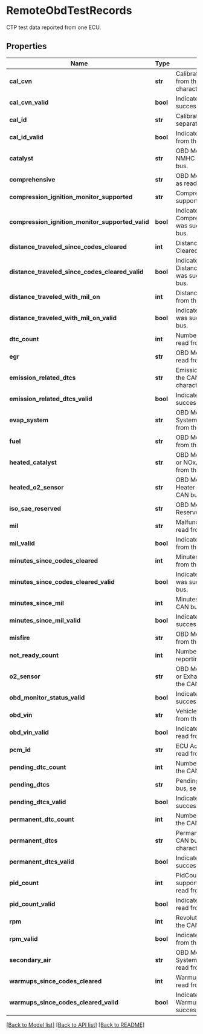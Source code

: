 # RemoteObdTestRecords

CTP test data reported from one ECU.
## Properties
Name | Type | Description | Notes
------------ | ------------- | ------------- | -------------
**cal_cvn** | **str** | Calibration Verification Numbers read from the CAN bus, separated by a pipe character. | [optional] 
**cal_cvn_valid** | **bool** | Indicates CalCvnCount was successfully read from the CAN bus. | [optional] 
**cal_id** | **str** | Calibration IDs read from the CAN bus, separated by a pipe character. | [optional] 
**cal_id_valid** | **bool** | Indicates CalId was successfully read from the CAN bus. | [optional] 
**catalyst** | **str** | OBD Monitor Status - Catalyst or NMHC Catalyst as read from the CAN bus. | [optional] 
**comprehensive** | **str** | OBD Monitor Status - Comprehensive as read from the CAN bus. | [optional] 
**compression_ignition_monitor_supported** | **str** | Compression ignition monitor supported as read from the CAN bus. | [optional] 
**compression_ignition_monitor_supported_valid** | **bool** | Indicates CompressionIgnitionMonitorSupported was successfully read from the CAN bus. | [optional] 
**distance_traveled_since_codes_cleared** | **int** | Distance Traveled Since Codes Cleared as read from the CAN bus. | [optional] 
**distance_traveled_since_codes_cleared_valid** | **bool** | Indicates DistanceTraveledSinceCodesCleared was successfully read from the CAN bus. | [optional] 
**distance_traveled_with_mil_on** | **int** | Distance Traveled With MIL On as read from the CAN bus. | [optional] 
**distance_traveled_with_mil_on_valid** | **bool** | Indicates DistanceTraveledWithMilOn was successfully read from the CAN bus. | [optional] 
**dtc_count** | **int** | Number of emissions related DTCs read from the CAN bus. | [optional] 
**egr** | **str** | OBD Monitor Status - EGR/VVT as read from the CAN bus. | [optional] 
**emission_related_dtcs** | **str** | Emission related DTCs as read from the CAN bus, separated by pipe characters. | [optional] 
**emission_related_dtcs_valid** | **bool** | Indicates EmissionRelatedDtcs was successfully read from the CAN bus. | [optional] 
**evap_system** | **str** | OBD Monitor Status - Evaporative System or ISO/SAE Reserved as read from the CAN bus. | [optional] 
**fuel** | **str** | OBD Monitor Status - Fuel as read from the CAN bus. | [optional] 
**heated_catalyst** | **str** | OBD Monitor Status - Heated Catalyst or NOx/SCR aftertreatment as read from the CAN bus. | [optional] 
**heated_o2_sensor** | **str** | OBD Monitor Status - Oxygen Sensor Heater or PM Filter as read from the CAN bus. | [optional] 
**iso_sae_reserved** | **str** | OBD Monitor Status - ISO/SAE Reserved as read from the CAN bus. | [optional] 
**mil** | **str** | Malfunction indicator lamp status as read from the CAN bus. | [optional] 
**mil_valid** | **bool** | Indicates Mil was successfully read from the CAN bus. | [optional] 
**minutes_since_codes_cleared** | **int** | Minutes Since Codes Cleared as read from the CAN bus. | [optional] 
**minutes_since_codes_cleared_valid** | **bool** | Indicates MinutesSinceCodesCleared was successfully read from the CAN bus. | [optional] 
**minutes_since_mil** | **int** | Minutes Since MIL On as read from the CAN bus. | [optional] 
**minutes_since_mil_valid** | **bool** | Indicates MinutesSinceMil was successfully read from the CAN bus. | [optional] 
**misfire** | **str** | OBD Monitor Status - Misfire as read from the CAN bus. | [optional] 
**not_ready_count** | **int** | Number of OBD Monitor Statuses reporting &#39;Supported and not ready&#39;. | [optional] 
**o2_sensor** | **str** | OBD Monitor Status - Oxygen Sensor or Exhaust Gas Sensor as read from the CAN bus. | [optional] 
**obd_monitor_status_valid** | **bool** | Indicates Obd Monitor Statuses were successfully read from the CAN bus. | [optional] 
**obd_vin** | **str** | Vehicle identification number as read from the CAN bus. | [optional] 
**obd_vin_valid** | **bool** | Indicates ObdVin was successfully read from the CAN bus. | [optional] 
**pcm_id** | **str** | ECU Address for the ECU that was read from the CAN bus. | [optional] 
**pending_dtc_count** | **int** | Number of pending DTCs read from the CAN bus. | [optional] 
**pending_dtcs** | **str** | Pending DTCs as read from the CAN bus, separated by pipe characters. | [optional] 
**pending_dtcs_valid** | **bool** | Indicates PendingDtcs was successfully read from the CAN bus. | [optional] 
**permanent_dtc_count** | **int** | Number of permanent DTCs read from the CAN bus. | [optional] 
**permanent_dtcs** | **str** | Permanent DTCs as read from the CAN bus, separated by pipe characters. | [optional] 
**permanent_dtcs_valid** | **bool** | Indicates PermanentDtcs was successfully read from the CAN bus. | [optional] 
**pid_count** | **int** | PidCount is a count of all PIDs supported for this control module as read from the CAN bus | [optional] 
**pid_count_valid** | **bool** | Indicates PidCount was successfully read from the CAN bus. | [optional] 
**rpm** | **int** | Revolutions per minute as read from the CAN bus. | [optional] 
**rpm_valid** | **bool** | Indicates Rpm was successfully read from the CAN bus. | [optional] 
**secondary_air** | **str** | OBD Monitor Status - Secondary Air System or Boost Pressure System as read from the CAN bus. | [optional] 
**warmups_since_codes_cleared** | **int** | Warmups Since Codes Cleared as read from the CAN bus. | [optional] 
**warmups_since_codes_cleared_valid** | **bool** | Indicates WarmupsSinceCodesCleared was successfully read from the CAN bus. | [optional] 

[[Back to Model list]](../README.md#documentation-for-models) [[Back to API list]](../README.md#documentation-for-api-endpoints) [[Back to README]](../README.md)


